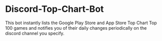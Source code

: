 # Discord-Top-Chart-Bot
This bot instantly lists the Google Play Store and App Store Top Chart Top 100 games and notifies you of their daily changes periodically on the discord channel you specify.
